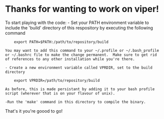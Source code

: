 Thanks for wanting to work on viper!
====================================

To start playing with the code:
	- Set your PATH environment variable to include the 'build' directory
	of this respository	by executing the following command
	
		export PATH=$PATH:/path/to/repository/build
	
	You may want to add this command to your ~/.profile or ~/.bash_profile
	or ~/.bashrc file to make the change permanent.  Make sure to get rid
	of references to any other installation while you're there.

	- Create a new environment variable called VPRDIR, set to the build
	directory

		export VPRDIR=/path/to/repository/build

	As before, this is made persistant by adding it to your bash profile
	script (wherever that is on your flavour of unix).

	-Run the 'make' command in this directory to compile the binary.

That's it you're goood to go!

